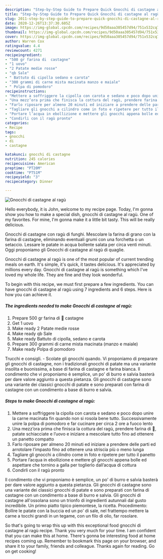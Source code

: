 ```yaml
---
description: "Step-by-Step Guide to Prepare Quick Gnocchi di castagne al ragù"
title: "Step-by-Step Guide to Prepare Quick Gnocchi di castagne al ragù"
slug: 2011-step-by-step-guide-to-prepare-quick-gnocchi-di-castagne-al-ragu
date: 2020-12-26T13:37:30.605Z
image: https://img-global.cpcdn.com/recipes/9d50aaa305457d94/751x532cq70/gnocchi-di-castagne-al-ragu-recipe-main-photo.jpg
thumbnail: https://img-global.cpcdn.com/recipes/9d50aaa305457d94/751x532cq70/gnocchi-di-castagne-al-ragu-recipe-main-photo.jpg
cover: https://img-global.cpcdn.com/recipes/9d50aaa305457d94/751x532cq70/gnocchi-di-castagne-al-ragu-recipe-main-photo.jpg
author: Warren Cox
ratingvalue: 4.4
reviewcount: 4271
recipeingredient:
- "500 gr farina di  castagne"
- "1 uovo"
- "2 Patate medie rosse"
- "qb Sale"
- " Battuto di cipolla sedano e carota"
- "300 grammi di carne mista macinata manzo e maiale"
- " Polpa di pomodoro"
recipeinstructions:
- "Mettere a soffriggere la cipolla con carota e sedano e poco dopo unire la carne macinata fin quando non si rosola bene tutto. Successivamente unire la polpa di pomodoro e far cucinare per circa 2 ore a fuoco lento"
- "Una mezz’ora prima che finisca la cottura del ragù, prendere farina di 🌰, patate schiacciate e l’uovo e iniziare a mescolare tutto fino ad ottenere un panetto compatto"
- "Farlo riposare per almeno 20 minuti ed iniziare a prendere delle parti ed arrotolare l’impasto fino ad ottenere una striscia più o meno lunga"
- "Tagliare gli gnocchi a cilindro come in foto e ripetere per tutto il panetto"
- "Portare l’acqua in ebollizione e mettere gli gnocchi appena bolle ed aspettare che tornino a galla per toglierlo dall’acqua di cottura"
- "Condirli con il ragù pronto"
categories:
- Recipe
tags:
- gnocchi
- di
- castagne

katakunci: gnocchi di castagne 
nutrition: 245 calories
recipecuisine: American
preptime: "PT20M"
cooktime: "PT51M"
recipeyield: "3"
recipecategory: Dinner

---
```



![Gnocchi di castagne al ragù](https://img-global.cpcdn.com/recipes/9d50aaa305457d94/751x532cq70/gnocchi-di-castagne-al-ragu-recipe-main-photo.jpg)

Hello everybody, it is John, welcome to my recipe page. Today, I'm gonna show you how to make a special dish, gnocchi di castagne al ragù. One of my favorites. For mine, I'm gonna make it a little bit tasty. This will be really delicious.

Gnocchi di castagne con ragù di funghi. Mescolare la farina di grano con la farina di castagne, eliminando eventuali grumi con una forchetta o un setaccio. Lessare le patate in acqua bollente salata per circa venti minuti. Oggi proponiamo gli Gnocchi di castagne al ragù di quaglie.

Gnocchi di castagne al ragù is one of the most popular of current trending meals on earth. It's simple, it's quick, it tastes delicious. It's appreciated by millions every day. Gnocchi di castagne al ragù is something which I've loved my whole life. They are fine and they look wonderful.


To begin with this recipe, we must first prepare a few ingredients. You can have gnocchi di castagne al ragù using 7 ingredients and 6 steps. Here is how you can achieve it.

<!--inarticleads1-->

##### The ingredients needed to make Gnocchi di castagne al ragù:

1. Prepare 500 gr farina di 🌰 castagne
1. Get 1 uovo
1. Make ready 2 Patate medie rosse
1. Make ready qb Sale
1. Make ready  Battuto di cipolla, sedano e carota
1. Prepare 300 grammi di carne mista macinata (manzo e maiale)
1. Make ready  Polpa di pomodoro


Trucchi e consigli. - Scolate gli gnocchi quando. Vi proponiamo di preparare gli gnocchi di castagne, non i tradizionali gnocchi di patate ma una variante insolita e buonissima, a base di farina di castagne e farina bianca. Il condimento che vi proponiamo è semplice, un po&#39; di burro e salvia basterà per dare valore aggiunto a questa pietanza. Gli gnocchi di castagne sono una variante dei classici gnocchi di patate e sono preparati con farina di castagne con un condimento a base di burro e salvia. 

<!--inarticleads2-->

##### Steps to make Gnocchi di castagne al ragù:

1. Mettere a soffriggere la cipolla con carota e sedano e poco dopo unire la carne macinata fin quando non si rosola bene tutto. Successivamente unire la polpa di pomodoro e far cucinare per circa 2 ore a fuoco lento
1. Una mezz’ora prima che finisca la cottura del ragù, prendere farina di 🌰, patate schiacciate e l’uovo e iniziare a mescolare tutto fino ad ottenere un panetto compatto
1. Farlo riposare per almeno 20 minuti ed iniziare a prendere delle parti ed arrotolare l’impasto fino ad ottenere una striscia più o meno lunga
1. Tagliare gli gnocchi a cilindro come in foto e ripetere per tutto il panetto
1. Portare l’acqua in ebollizione e mettere gli gnocchi appena bolle ed aspettare che tornino a galla per toglierlo dall’acqua di cottura
1. Condirli con il ragù pronto


Il condimento che vi proponiamo è semplice, un po&#39; di burro e salvia basterà per dare valore aggiunto a questa pietanza. Gli gnocchi di castagne sono una variante dei classici gnocchi di patate e sono preparati con farina di castagne con un condimento a base di burro e salvia. Gli gnocchi di castagne all&#39;ossolana sono un trionfo di ingredienti autunnali dal gusto incredibile. Un primo piatto tipico piemontese, la ricetta. Procedimento: Bollire le patate con la buccia ed un po&#39; di sale, nel frattempo mettere la carne a tocchi grandi in un tegame, con un filo di olio, far rosolare. 

So that's going to wrap this up with this exceptional food gnocchi di castagne al ragù recipe. Thank you very much for your time. I am confident that you can make this at home. There's gonna be interesting food at home recipes coming up. Remember to bookmark this page on your browser, and share it to your family, friends and colleague. Thanks again for reading. Go on get cooking!
